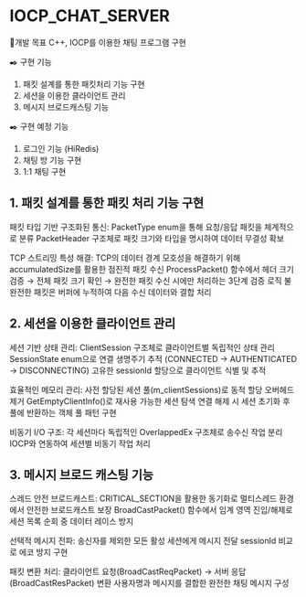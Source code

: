 # IOCP_CHAT_SERVER

🎯개발 목표
C++, IOCP를 이용한 채팅 프로그램 구현

✒️ 구현 기능
1. 패킷 설계를 통한 패킷처리 기능 구현
2. 세션을 이용한 클라이언트 관리
3. 메시지 브로드캐스팅 기능

✒️ 구현 예정 기능
1. 로그인 기능 (HiRedis)
2. 채팅 방 기능 구현
3. 1:1 채팅 구현

## 1. 패킷 설계를 통한 패킷 처리 기능 구현

패킷 타입 기반 구조화된 통신:
PacketType enum을 통해 요청/응답 패킷을 체계적으로 분류
PacketHeader 구조체로 패킷 크기와 타입을 명시하여 데이터 무결성 확보

TCP 스트리밍 특성 해결:
TCP의 데이터 경계 모호성을 해결하기 위해 accumulatedSize를 활용한 점진적 패킷 수신
ProcessPacket() 함수에서 헤더 크기 검증 → 전체 패킷 크기 확인 → 완전한 패킷 수신 시에만 처리하는 3단계 검증 로직
불완전한 패킷은 버퍼에 누적하여 다음 수신 데이터와 결합 처리

## 2. 세션을 이용한 클라이언트 관리

세션 기반 상태 관리:
ClientSession 구조체로 클라이언트별 독립적인 상태 관리
SessionState enum으로 연결 생명주기 추적 (CONNECTED → AUTHENTICATED → DISCONNECTING)
고유한 sessionId 할당으로 클라이언트 식별 및 추적

효율적인 메모리 관리:
사전 할당된 세션 풀(m_clientSessions)로 동적 할당 오버헤드 제거
GetEmptyClientInfo()로 재사용 가능한 세션 탐색
연결 해제 시 세션 초기화 후 풀에 반환하는 객체 풀 패턴 구현

비동기 I/O 구조:
각 세션마다 독립적인 OverlappedEx 구조체로 송수신 작업 분리
IOCP와 연동하여 세션별 비동기 작업 처리

## 3. 메시지 브로드 캐스팅 기능

스레드 안전 브로드캐스트:
CRITICAL_SECTION을 활용한 동기화로 멀티스레드 환경에서 안전한 브로드캐스트 보장
BroadCastPacket() 함수에서 임계 영역 진입/해제로 세션 목록 순회 중 데이터 레이스 방지

선택적 메시지 전파:
송신자를 제외한 모든 활성 세션에게 메시지 전달
sessionId 비교로 에코 방지 구현

패킷 변환 처리:
클라이언트 요청(BroadCastReqPacket) → 서버 응답(BroadCastResPacket) 변환
사용자명과 메시지를 결합한 완전한 채팅 메시지 구성


